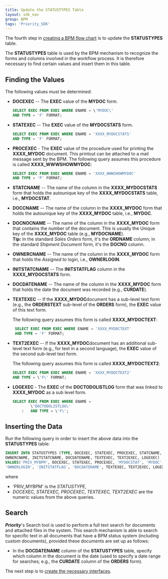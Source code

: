 ```yaml
---
title: Update the STATUSTYPES Table
layout: sdk_nav
group: BPM
tags: 'Priority_SDK'
---
```



The fourth step in [creating a BPM flow
chart](Creating-BPM-Flow-Charts ) is to update the
**STATUSTYPES** table.

The **STATUSTYPES** table is used by the BPM mechanism to recognize the
forms and columns involved in the workflow process. It is therefore
necessary to find certain values and insert them in this table.

## Finding the Values 

The following values must be determined:

-   **DOCEXEC** -- The **EXEC** value of the **MYDOC** form.

    ```sql
    SELECT EXEC FROM EXEC WHERE ENAME = \'MYDOC\'
    AND TYPE = 'F' FORMAT; 
    ```

-   **STATEXEC** -- The **EXEC** value of the **MYDOCSTATS** form.

    ```sql
    SELECT EXEC FROM EXEC WHERE ENAME = 'XXXX_MYDOCSTATS'
    AND TYPE = 'F' FORMAT; 
    ```


-   **PROCEXEC** - The **EXEC** value of the procedure used for printing the **XXXX_MYDOC** document. This printout can be attached to a mail message sent by the BPM. The following query assumes this procedure is called **XXXX_WWWSHOWMYDOC**:

    ```sql
    SELECT EXEC FROM EXEC WHERE ENAME = 'XXXX_WWWSHOWMYDOC'
    AND TYPE = 'P' FORMAT; 
    ```


-   **STATCNAME** -- The name of the column in the **XXXX_MYDOCSTATS**
    form that holds the autounique key of the **XXXX_MYDOCSTATS** table,
    i.e., **MYDOCSTAT**.


-   **DOCCNAME** -- The name of the column in the **XXXX_MYDOC** form
    that holds the autounique key of the **XXXX_MYDOC** table, i.e.,
    **MYDOC**.


-   **DOCNOCNAME** -- The name of the column in the **XXXX_MYDOC** form
    that contains the number of the document. This is usually the Unique
    key of the **XXXX_MYDOC** table (e.g., **MYDOCNAME**).\
    **Tip:** In the standard *Sales Orders* form, it\'s the **ORDNAME**
    column; in the standard *Shipment Document* form, it\'s the
    **DOCNO** column.


-   **OWNERCNAME** -- The name of the column in the **XXXX_MYDOC** form
    that holds the *Assigned to* login, i.e., **OWNERLOGIN**.


-   **INITSTATCNAME** -- The **INITSTATFLAG** column in the
    **XXXX_MYDOCSTATS** form.


-   **DOCDATENAME** -- The name of the column in the **XXXX_MYDOC** form
    that holds the date the document was recorded (e.g., **CURDATE**).
    <!-- **Note:** This column is used to retrieve the document when
    performing a full text search; for details, see [**Enterprise
    Search**](#Enterprise_Search ). -->


-   **TEXTEXEC** -- If the **XXXX_MYDOC**document has a sub-level text form (e.g., the **ORDERSTEXT** sub-level of the **ORDERS** form), the **EXEC** value of this text form.

    The following query assumes this form is called      **XXXX_MYDOCTEXT**:

    ```sql
     SELECT EXEC FROM EXEC WHERE ENAME = 'XXXX_MYDOCTEXT'
     AND TYPE = 'F' FORMAT; 
    ```


-   **TEXT2EXEC** -- If the **XXXX_MYDOC**document has an additional sub-level text form (e.g., for text in a second language), the **EXEC** value of the second sub-level text form.

    The following query assumes this form is called
    **XXXX_MYDOCTEXT2**:
    ```sql
    SELECT EXEC FROM EXEC WHERE ENAME = 'XXXX_MYDOCTEXT2'
    AND TYPE = \'F\' FORMAT; 
    ```


-   **LOGEXEC** - The **EXEC** of the **DOCTODOLISTLOG** form that was
    linked to **XXXX_MYDOC** as a sub level form.

    ```sql
    SELECT EXEC FROM EXEC WHERE ENAME =
            \'DOCTODOLISTLOG\'
        :   AND TYPE = \'F\'; 
    ```

## Inserting the Data 

Run the following query in order to insert the above data into the
**STATUSTYPES** table:

```sql
INSERT INTO STATUSTYPES (TYPE, DOCEXEC, STATEXEC, PROCEXEC, STATCNAME, DOCCNAME, DOCNOCNAME, 
OWNERCNAME, INITSTATCNAME, DOCDATENAME, TEXTEXEC, TEXT2EXEC, LOGEXEC) 
VALUES('PRIV_MYBPM', DOCEXEC, STATEXEC, PROCEXEC, 'MYDOCSTAT', 'MYDOC', 'MYDOCNAME', 
'OWNERLOGIN', 'INITSTATFLAG', 'DOCDATENAME', TEXTEXEC, TEXT2EXEC, LOGEXEC);
```

where
* \'PRIV_MYBPM\' is the *STATUSTYPE*, 
* *DOCEXEC, STATEXEC, PROCEXEC*, *TEXTEXEC, TEXT2EXEC* are the numeric values from the above queries.

## Search

***Priority***\'s Search tool is used to perform a full text search for
documents and attached files in the system. This search mechanism is
able to search for specific text in all documents that have a BPM status
system (including custom documents), provided these documents are set up
as follows:

-   In the **DOCDATENAME** column of the **STATUSTYPES** table, specify
    which column in the document is the date (used to specify a date
    range for searches; e.g., the **CURDATE** column of the **ORDERS**
    form).

The next step is to [create the necessary
interfaces](Creating-the-Necessary-Interfaces ).
